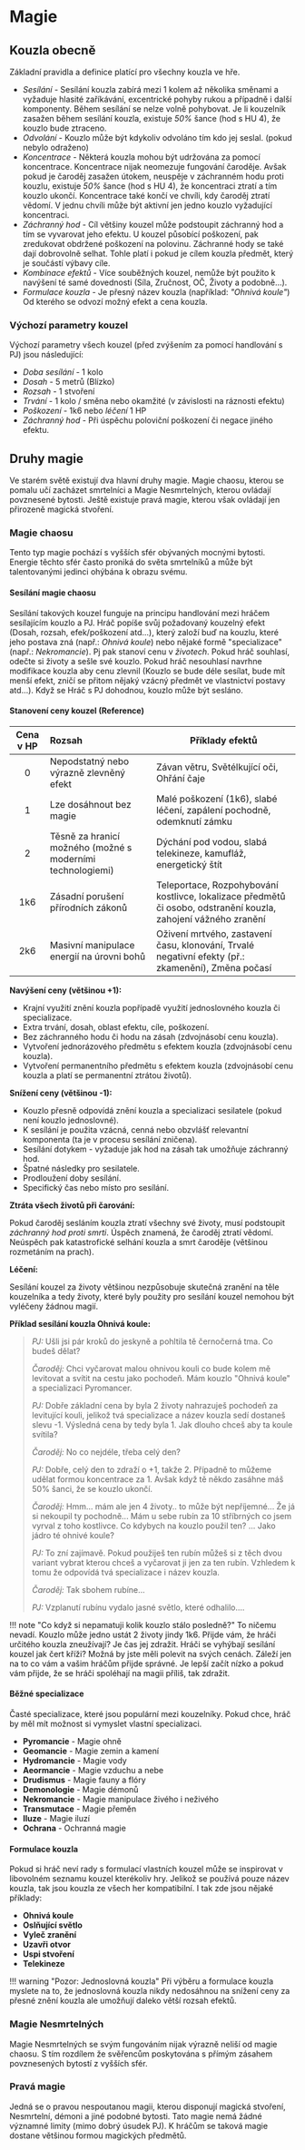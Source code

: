 # Magie

## Kouzla obecně

Základní pravidla a definice platící pro všechny kouzla ve hře.

- _Sesílání_ - Sesílání kouzla zabírá mezi 1 kolem až několika směnami a vyžaduje hlasité zaříkávání, excentrické pohyby rukou a případně i další komponenty. Během sesílání se nelze volně pohybovat. Je li kouzelník zasažen během sesílání kouzla, existuje *50%* šance (hod s HU 4), že kouzlo bude ztraceno.
- _Odvolání_ - Kouzlo může být kdykoliv odvoláno tím kdo jej seslal. (pokud nebylo odraženo)
- *Koncentrace* - Některá kouzla mohou být udržována za pomocí koncentrace. Koncentrace nijak neomezuje fungování čaroděje. Avšak pokud je čaroděj zasažen útokem, neuspěje v záchranném hodu proti kouzlu, existuje *50%* šance (hod s HU 4), že koncentraci ztratí a tím kouzlo ukončí. Koncentrace také končí ve chvíli, kdy čaroděj ztratí vědomí. V jednu chvíli může být aktivní jen jedno kouzlo vyžadující koncentraci.
- _Záchranný hod_ - Cíl většiny kouzel může podstoupit záchranný hod a tím se vyvarovat jeho efektu. U kouzel působící poškození, pak zredukovat obdržené poškození na polovinu. Záchranné hody se také dají dobrovolně selhat. Tohle platí i pokud je cílem kouzla předmět, který je součástí výbavy cíle.
- _Kombinace efektů_ - Více souběžných kouzel, nemůže být použito k navýšení té samé dovednosti (Síla, Zručnost, OČ, Životy a podobně...).
- *Formulace kouzla* - Je přesný název kouzla (například: *"Ohnivá koule"*) Od kterého se odvozí možný efekt a cena kouzla. 

### Výchozí parametry kouzel

Výchozí parametry všech kouzel (před zvýšením za pomocí handlování s PJ) jsou následující:

- *Doba sesílání* - 1 kolo
- *Dosah* - 5 metrů (Blízko)
- *Rozsah* - 1 stvoření
- *Trvání* - 1 kolo / směna nebo okamžité (v závislosti na ráznosti efektu)
- *Poškození* - 1k6 nebo *léčení* 1 HP
- *Záchranný hod* - Při úspěchu poloviční poškození či negace jiného efektu.

## Druhy magie

Ve starém světě existují dva hlavní druhy magie. Magie chaosu, kterou se pomalu učí zacházet smrtelníci a Magie Nesmrtelných, kterou ovládají povznesené bytosti. Ještě existuje pravá magie, kterou však ovládají jen přirozeně magická stvoření.

### Magie chaosu

Tento typ magie pochází s vyšších sfér obývaných mocnými bytosti. Energie těchto sfér často proniká do světa smrtelníků a může být talentovanými jedinci ohýbána k obrazu svému. 

#### Sesílání magie chaosu

Sesílání takových kouzel funguje na principu handlování mezi hráčem sesílajícím kouzlo a PJ. Hráč popíše svůj požadovaný kouzelný efekt (Dosah, rozsah, efek/poškození atd...), který založí buď na kouzlu, které jeho postava zná (např.: *Ohnivá koule*)  nebo nějaké formě "specializace"(např.: *Nekromancie*). Pj pak stanoví cenu v *životech*. Pokud hráč souhlasí, odečte si životy a sešle své kouzlo. Pokud hráč nesouhlasí navrhne modifikace kouzla aby cenu zlevnil (Kouzlo se bude déle sesílat, bude mít menší efekt, zničí se přitom nějaký vzácný předmět ve vlastnictví postavy atd...). Když se Hráč s PJ dohodnou, kouzlo může být sesláno.

#### Stanovení ceny kouzel (Reference)

| Cena v HP | Rozsah                                                     | Příklady efektů                                              |
| :-------: | :--------------------------------------------------------- | ------------------------------------------------------------ |
|     0     | Nepodstatný nebo výrazně zlevněný efekt                    | Závan větru, Světélkující oči, Ohřání čaje                   |
|     1     | Lze dosáhnout bez magie                                    | Malé poškození (1k6), slabé léčení, zapálení pochodně, odemknutí zámku |
|     2     | Těsně za hranicí možného (možné s moderními technologiemi) | Dýchání pod vodou, slabá telekineze, kamufláž, energetický štít |
|    1k6    | Zásadní porušení přírodních zákonů                         | Teleportace, Rozpohybování kostlivce, lokalizace předmětů či osobo, odstranění kouzla, zahojení vážného zranění |
|    2k6    | Masivní manipulace energií na úrovni bohů                  | Oživení mrtvého, zastavení času, klonování, Trvalé negativní efekty (př.: zkamenění), Změna počasí |

**Navýšení ceny (většinou +1):**

- Krajní využití znění kouzla popřípadě využití jednoslovného kouzla či specializace.
- Extra trvání, dosah, oblast efektu, cíle, poškození.
- Bez záchranného hodu či hodu na zásah (zdvojnásobí cenu kouzla).
- Vytvoření jednorázového předmětu s efektem kouzla (zdvojnásobí cenu kouzla).
- Vytvoření permanentního předmětu s efektem kouzla (zdvojnásobí cenu kouzla a platí se permanentní ztrátou životů).

**Snížení ceny (většinou -1):**

- Kouzlo přesně odpovídá znění kouzla a specializaci sesilatele (pokud není kouzlo jednoslovné).
- K sesílání je použita vzácná, cenná nebo obzvlášť relevantní komponenta (ta je v procesu sesílání zničena).
- Sesílání dotykem - vyžaduje jak hod na zásah tak umožňuje záchranný hod.
- Špatné následky pro sesilatele.
- Prodloužení doby sesílání.
- Specifický čas nebo místo pro sesílání.

**Ztráta všech životů při čarování:**

Pokud čaroděj sesláním kouzla ztratí všechny své životy, musí podstoupit *záchranný hod proti smrti*. Úspěch znamená, že čaroděj ztratí vědomí. Neúspěch pak katastrofické selhání kouzla a smrt čaroděje (většinou rozmetáním na prach).

**Léčení:**

Sesílání kouzel za životy většinou nezpůsobuje skutečná zranění na těle kouzelníka a tedy životy, které byly použity pro sesílání kouzel nemohou být vyléčeny žádnou magií.

**Příklad sesílání kouzla Ohnivá koule:**

> *PJ:* Ušli jsi pár kroků do jeskyně a pohltila tě černočerná tma. Co budeš dělat?
>
> *Čaroděj:* Chci vyčarovat malou ohnivou kouli co bude kolem mě levitovat a svítit na cestu jako pochodeň. Mám kouzlo "Ohnivá koule" a specializaci Pyromancer.
>
> *PJ:* Dobře základní cena by byla 2 životy nahrazuješ pochodeň za levitující kouli, jelikož tvá specializace a název kouzla sedí dostaneš slevu -1. Výsledná cena by tedy byla 1. Jak dlouho chceš aby ta koule svítila?
>
> *Čaroděj:* No co nejdéle, třeba celý den?
>
> *PJ:* Dobře, celý den to zdraží o +1, takže 2. Případně to můžeme udělat formou koncentrace za 1. Avšak když tě někdo zasáhne máš 50% šanci, že se kouzlo ukončí.
>
> *Čaroděj:* Hmm... mám ale jen 4 životy.. to může být nepříjemné... Že já si nekoupil ty pochodně... Mám u sebe rubín za 10 stříbrných co jsem vyrval z toho kostlivce. Co kdybych na kouzlo použil ten? ... Jako jádro té ohnivé koule?
>
> *PJ:* To zní zajímavě. Pokud použiješ ten rubín můžeš si z těch dvou variant vybrat kterou chceš a vyčarovat ji jen za ten rubín. Vzhledem k tomu že odpovídá tvá specializace i název kouzla.
>
> *Čaroděj:* Tak sbohem rubíne...
>
> *PJ:* Vzplanutí rubínu vydalo jasné světlo, které odhalilo....

!!! note "Co když si nepamatuji kolik kouzlo stálo posledně?"
    To ničemu nevadí. Kouzlo může jedno ustát 2 životy jindy 1k6. Přijde vám, že hráči určitého kouzla zneužívají? Je čas jej zdražit. Hráči se vyhýbají sesílání kouzel jak čert kříži? Možná by jste měli polevit na svých cenách.  Záleží jen na to co vám a vašim hráčům přijde správné. Je lepší začít nízko a pokud vám přijde, že se hráči spoléhají na magii příliš, tak zdražit.

#### Běžné specializace

Časté specializace, které jsou populární mezi kouzelníky. Pokud chce, hráč by měl mít možnost si vymyslet vlastní specializaci.

- **Pyromancie** - Magie ohně
- **Geomancie** - Magie zemin a kamení
- **Hydromancie** - Magie vody
- **Aeormancie** - Magie vzduchu a nebe
- **Drudismus** - Magie fauny a flóry
- **Demonologie** - Magie démonů
- **Nekromancie** - Magie manipulace živého i neživého
- **Transmutace** - Magie přeměn
- **Iluze** - Magie iluzí
- **Ochrana** - Ochranná magie

#### Formulace kouzla

Pokud si hráč neví rady s formulací vlastních kouzel může se inspirovat v libovolném seznamu kouzel kterékoliv hry. Jelikož se používá pouze název kouzla, tak jsou kouzla ze všech her kompatibilní. I tak zde jsou nějaké příklady:

- **Ohnivá koule**
- **Oslňující světlo**
- **Vyleč zranění**
- **Uzavři otvor**
- **Uspi stvoření**
- **Telekineze**

!!! warning "Pozor: Jednoslovná kouzla"
    Při výběru a formulace kouzla myslete na to, že jednoslovná kouzla nikdy nedosáhnou na snížení ceny za přesné znění kouzla ale umožňují daleko větší rozsah efektů.

### Magie Nesmrtelných

Magie Nesmrtelných se svým fungováním nijak výrazně neliší od magie chaosu. S tím rozdílem že svěřencům poskytována s přímým zásahem povznesených bytostí z vyšších sfér. 

### Pravá magie

Jedná se o pravou nespoutanou magii, kterou disponují magická stvoření, Nesmrtelní, démoni a jiné podobné bytosti. Tato magie nemá žádné významné limity (mimo dobrý úsudek PJ). K hráčům se taková magie dostane většinou formou magických předmětů.
